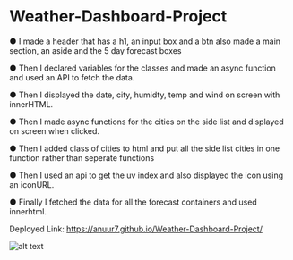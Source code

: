 # Weather-Dashboard-Project

● I made a header that has a h1, an input box and a btn also made a main section, an aside and the 5 day forecast boxes

● Then I declared variables for the classes and made an async function and used an API to fetch the data.

● Then I displayed the date, city, humidty, temp and wind on screen with innerHTML.

● Then I made async functions for the cities on the side list and displayed on screen when clicked.

● Then I added class of cities to html and put all the side list cities in one function rather than seperate functions

● Then I used an api to get the uv index and also displayed the icon using an iconURL.

● Finally I fetched the data for all the forecast containers and used innerhtml.


Deployed Link: https://anuur7.github.io/Weather-Dashboard-Project/


![alt text](images/weather.png)